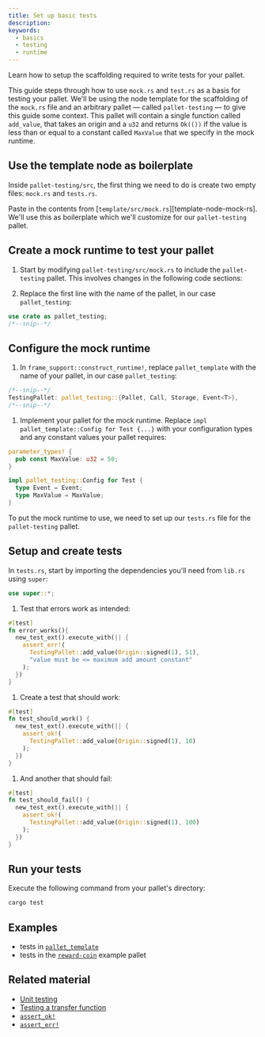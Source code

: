 ```yaml
---
title: Set up basic tests
description:
keywords:
  - basics
  - testing
  - runtime
---
```


Learn how to setup the scaffolding required to write tests for your pallet.

This guide steps through how to use `mock.rs` and `test.rs` as a basis for testing your pallet. 
We'll be using the node template for the scaffolding of the `mock.rs` file and an arbitrary pallet &mdash; called `pallet-testing` &mdash; to give this guide some context. 
This pallet will contain a single function called `add_value`, that takes an origin and a `u32` and returns `Ok(())` if the value is less than or equal to a constant called `MaxValue` that we specify in the mock runtime.

## Use the template node as boilerplate

Inside `pallet-testing/src`, the first thing we need to do is create two empty files: `mock.rs` and `tests.rs`.

Paste in the contents from [`template/src/mock.rs`][template-node-mock-rs]. We'll use this as boilerplate
which we'll customize for our `pallet-testing` pallet.

## Create a mock runtime to test your pallet

1. Start by modifying `pallet-testing/src/mock.rs` to include the `pallet-testing` pallet. This involves changes in the following code sections:

1. Replace the first line with the name of the pallet, in our case `pallet_testing`:

  ```rust
  use crate as pallet_testing;
  /*--snip--*/
  ```

## Configure the mock runtime

1. In `frame_support::construct_runtime!`, replace `pallet_template` with the name of your pallet, in our
case `pallet_testing`:

  ```rust
  /*--snip--*/
  TestingPallet: pallet_testing::{Pallet, Call, Storage, Event<T>},
  /*--snip--*/
  ```

1. Implement your pallet for the mock runtime. Replace `impl pallet_template::Config for Test {...}` with your configuration types and any constant values your pallet requires:

  ```rust
  parameter_types! {
    pub const MaxValue: u32 = 50;
  }

  impl pallet_testing::Config for Test {
    type Event = Event;
    type MaxValue = MaxValue;
  }
  ```

To put the mock runtime to use, we need to set up our `tests.rs` file for the `pallet-testing` pallet.

## Setup and create tests

In `tests.rs`, start by importing the dependencies you'll need from `lib.rs` using `super`:

```rust
use super::*;
```

1. Test that errors work as intended:

  ```rust
  #[test]
  fn error_works(){
    new_test_ext().execute_with(|| {
      assert_err!(
        TestingPallet::add_value(Origin::signed(1), 51),
        "value must be <= maximum add amount constant"
      );
    })
  }

  ```

1. Create a test that should work:

  ```rust
  #[test]
  fn test_should_work() {
    new_test_ext().execute_with(|| {
      assert_ok!(
        TestingPallet::add_value(Origin::signed(1), 10)
      );
    })
  }
  ```

1. And another that should fail:

  ```rust
  #[test]
  fn test_should_fail() {
    new_test_ext().execute_with(|| {
      assert_ok!(
        TestingPallet::add_value(Origin::signed(1), 100)
      );
    })
  }
  ```

## Run your tests

Execute the following command from your pallet's directory:

```bash
cargo test
```

## Examples

- tests in [`pallet_template`](https://github.com/substrate-developer-hub/substrate-node-template/blob/master/pallets/template/src/tests.rs#L1-L23)
- tests in the [`reward-coin`](https://github.com/substrate-developer-hub/substrate-how-to-guides/blob/main/example-code/template-node/pallets/reward-coin/src/tests.rs) example pallet

## Related material

- [Unit testing](/main-docs/test/unit-testing/)
- [Testing a transfer function](/reference/how-to-guides/testing/test-transfer)
- [`assert_ok!`](https://paritytech.github.io/substrate/master/frame_support/macro.assert_ok.html)
- [`assert_err!`](https://paritytech.github.io/substrate/master/frame_support/macro.assert_err.html)
<!--
- [Migration tests](/reference/how-to-guides/storage-migrations/test-migration)
[template-node-mock-rs]: https://github.com/substrate-developer-hub/substrate-node-template/blob/467927bda05a56dfe57690aec93ff504a6009daa/pallets/template/src/mock.rs#L1-L61
[template-node-mock-rs]: https://github.com/substrate-developer-hub/substrate-node-template/blob/467927bda05a56dfe57690aec93ff504a6009daa/pallets/template/src/tests.rs#L1-L23
[mock-runtime]: /runtime/testing#mock-runtime-environment
-->